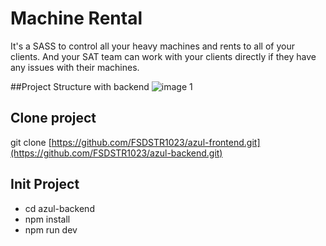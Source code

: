 # Machine Rental
It's a SASS to control all your heavy machines and rents to all of your clients. And your SAT team can work with your clients directly if they have any issues with their machines.

##Project Structure with backend
![image 1](https://github.com/FSDSTR1023/azul-backend/assets/13576998/9a73ae6c-97ad-4f38-bca5-c436e66661f4)

## Clone project

git clone [https://github.com/FSDSTR1023/azul-frontend.git](https://github.com/FSDSTR1023/azul-backend.git)

## Init Project

-   cd azul-backend
-   npm install
-   npm run dev


